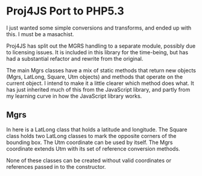 Proj4JS Port to PHP5.3
======================

I just wanted some simple conversions and transforms, and ended up with this. I must be a masachist.

Proj4JS has split out the MGRS handling to a separate module, possibly due to licensing issues. It is
included in this library for the time-being, but has had a substantial refactor and rewrite from the
original.

The main Mgrs classes have a mix of static methods that return new objects (Mgrs, LatLong, Square, Utm
objects) and methods that operate on the current object. I intend to make it a little clearer which
method does what. It has just inherited much of this from the JavaScript library, and partly from
my learning curve in how the JavaScript library works.

Mgrs
----

In here is a LatLong class that holds a latitude and longitude. The Square class holds two LatLong
classes to mark the opposite corners of the bounding box. The Utm coordinate can be used by itself.
The Mgrs coordinate extends Utm with its set of reference conversion methods.

None of these classes can be created without valid coordinates or references passed in to the
constructor.
